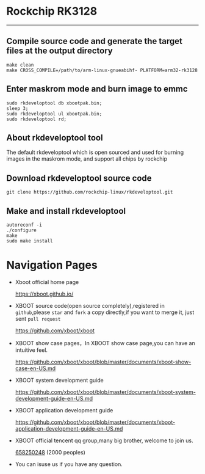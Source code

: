 # Rockchip RK3128

***

## Compile source code and generate the target files at the  output directory
```shell
make clean
make CROSS_COMPILE=/path/to/arm-linux-gnueabihf- PLATFORM=arm32-rk3128
```

## Enter maskrom mode and burn image to emmc
```shell
sudo rkdeveloptool db xbootpak.bin;
sleep 3;
sudo rkdeveloptool ul xbootpak.bin;
sudo rkdeveloptool rd;
```

## About rkdeveloptool tool

The default rkdeveloptool which is open sourced and used for burning images in the maskrom mode, and support all chips by rockchip

## Download rkdeveloptool source code
```shell
git clone https://github.com/rockchip-linux/rkdeveloptool.git
```

## Make and install rkdeveloptool
```shell
autoreconf -i
./configure
make
sudo make install
```

# Navigation Pages

* Xboot official home page

  https://xboot.github.io/

* XBOOT source code(open source completely),registered in `github`,please `star` and `fork` a copy directly,if you want to merge it, just sent `pull request`

  https://github.com/xboot/xboot

* XBOOT show case pages，In XBOOT show case page,you can have an intuitive feel.

  https://github.com/xboot/xboot/blob/master/documents/xboot-show-case-en-US.md

* XBOOT system development guide

  https://github.com/xboot/xboot/blob/master/documents/xboot-system-development-guide-en-US.md

* XBOOT application development guide

  https://github.com/xboot/xboot/blob/master/documents/xboot-application-development-guide-en-US.md

* XBOOT official tencent qq group,many big brother, welcome to join us.

  [658250248](https://jq.qq.com/?_wv=1027&k=5BOkXYO) (2000 peoples)

* You can isuse us if you have any question.
